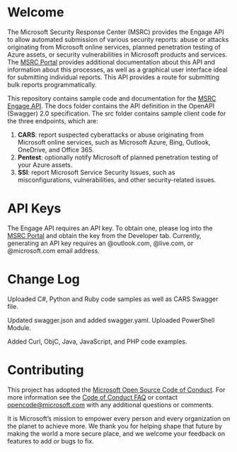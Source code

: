 

# Welcome
The Microsoft Security Response Center (MSRC) provides the Engage API to allow automated submission of various security reports: abuse or attacks originating from Microsoft online services, planned penetration testing of Azure assets, or security vulnerabilities in Microsoft products and services. The [MSRC Portal](https://portal.msrc.microsoft.com/en-us/engage) provides additional documentation about this API and information about this processes, as well as a graphical user interface ideal for submitting individual reports. This API provides a route for submitting bulk reports programmatically.

This repository contains sample code and documentation for the [MSRC 
Engage API](https://portal.msrc.microsoft.com/en-us/developer). The docs folder contains the API definition in the OpenAPI (Swagger) 2.0 specification. The src folder contains sample client code for the three endpoints, which are:

1. **CARS**: report suspected cyberattacks or abuse originating from Microsoft online services, such as Microsoft Azure, Bing, Outlook, OneDrive, and Office 365.
2. **Pentest**: optionally notify Microsoft of planned penetration testing of your Azure assets.
3. **SSI**: report Microsoft Service Security Issues, such as misconfigurations, vulnerabilities, and other security-related issues.

# API Keys
The Engage API requires an API key. To obtain one, please log into the [MSRC Portal](https://portal.msrc.microsoft.com/) and obtain the key from the Developer tab. Currently, generating an API key requires an @outlook.com, @live.com, or @microsoft.com email address.

# Change Log
Uploaded C#, Python and Ruby code samples as well as CARS Swagger file.

Updated swagger.json and added swagger.yaml.  Uploaded PowerShell Module.

Added Curl, ObjC, Java, JavaScript, and PHP code examples.

# Contributing
This project has adopted the [Microsoft Open Source Code of Conduct](https://opensource.microsoft.com/codeofconduct/).
For more information see the [Code of Conduct FAQ](https://opensource.microsoft.com/codeofconduct/faq/) or
contact [opencode@microsoft.com](mailto:opencode@microsoft.com) with any additional questions or comments.

It is Microsoft’s mission to empower every person and every organization on the planet to achieve more. We thank you for helping shape that future by making the world a more secure place, and we welcome your feedback on features to add or bugs to fix.
